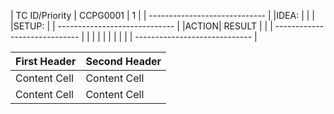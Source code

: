 | TC ID/Priority | CCPG0001 | 1 |
| ----------------------------- |
|IDEA:                          |
|                               |
|SETUP:                         |
| ----------------------------- |
|ACTION|      RESULT |          |
| ----------------------------- |
|      |             |          |
|      |             |          |
| ----------------------------- |



| First Header  | Second Header |
| ------------- | ------------- |
| Content Cell  | Content Cell  |
| Content Cell  | Content Cell  |
